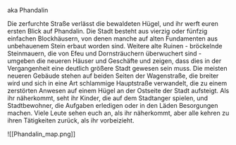aka Phandalin

Die zerfurchte Straße verlässt die bewaldeten Hügel, und ihr werft euren ersten Blick auf Phandalin. Die Stadt besteht aus vierzig oder fünfzig einfachen Blockhäusern, von denen manche auf alten Fundamenten aus unbehauenem Stein erbaut worden sind. Weitere alte Ruinen - bröckelnde Steinmauern, die von Efeu und Dornsträuchern überwuchert sind - umgeben die neueren Häuser und Geschäfte und zeigen, dass dies in der Vergangenheit eine deutlich größere Stadt gewesen sein muss. Die meisten neueren Gebäude stehen auf beiden Seiten der Wagenstraße, die breiter wird und sich in eine Art schlammige Hauptstraße verwandelt, die zu einem zerstörten Anwesen auf einem Hügel an der Ostseite der Stadt aufsteigt. Als ihr näherkommt, seht ihr Kinder, die auf dem Stadtanger spielen, und Stadtbewohner, die Aufgaben erledigen oder in den Läden Besorgungen machen. Viele Leute sehen euch an, als ihr näherkommt, aber alle kehren zu ihren Tätigkeiten zurück, als ihr vorbeizieht.

![[Phandalin_map.png]]
